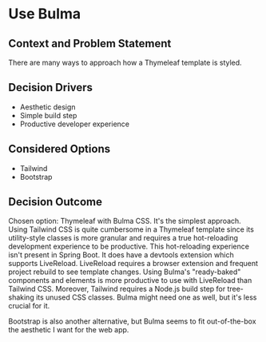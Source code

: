 # Use Bulma

## Context and Problem Statement

There are many ways to approach how a Thymeleaf template is styled.

## Decision Drivers

- Aesthetic design
- Simple build step
- Productive developer experience

## Considered Options

- Tailwind
- Bootstrap

## Decision Outcome

Chosen option: Thymeleaf with Bulma CSS. It's the simplest approach. Using Tailwind CSS is quite cumbersome in
a Thymeleaf template since its utility-style classes is more granular and requires a true hot-reloading development
experience to be productive. This hot-reloading experience isn't present in Spring Boot. It does have a devtools
extension which supports LiveReload. LiveReload requires a browser extension and frequent project rebuild to see
template changes. Using Bulma's "ready-baked" components and elements is more productive to use with LiveReload
than Tailwind CSS. Moreover, Tailwind requires a Node.js build step for tree-shaking its unused CSS
classes. Bulma might need one as well, but it's less crucial for it.

Bootstrap is also another alternative, but Bulma seems to fit out-of-the-box the aesthetic I want for the web app.
